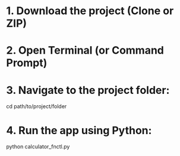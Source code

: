 
# 1. Download the project (Clone or ZIP)
# 2. Open Terminal (or Command Prompt)
# 3. Navigate to the project folder:
cd path/to/project/folder

# 4. Run the app using Python:
python calculator_fnctl.py